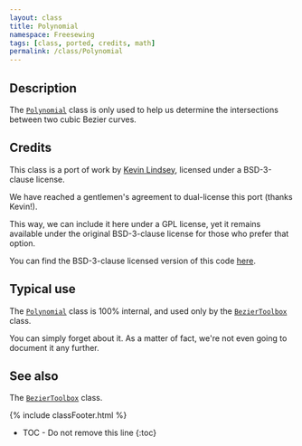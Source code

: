 ```yaml
---
layout: class
title: Polynomial
namespace: Freesewing
tags: [class, ported, credits, math]
permalink: /class/Polynomial
---
```

## Description 

The [`Polynomial`](Polynomial) class is only used to help us 
determine the intersections between two cubic Bezier curves.

## Credits

This class is a port of work by [Kevin Lindsey](http://www.kevlindev.com/),
licensed under a BSD-3-clause license.

We have reached a gentlemen's agreement to dual-license this port (thanks Kevin!).

This way, we can include it here under a GPL license, yet it remains
available under the original BSD-3-clause license
for those who prefer that option.

You can find the BSD-3-clause licensed version of this code [here](FIXME).

## Typical use

The [`Polynomial`](Polynomial) class is 100% internal, and used
only by the [`BezierToolbox`](BezierToolbox) class. 

You can simply forget about it. As a matter of fact, we're not even going
to document it any further.

## See also

The [`BezierToolbox`](BezierToolbox) class.

{% include classFooter.html %}
* TOC - Do not remove this line
{:toc}
